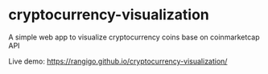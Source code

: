 # cryptocurrency-visualization

A simple web app to visualize cryptocurrency coins base on coinmarketcap API

Live demo: https://rangigo.github.io/cryptocurrency-visualization/
